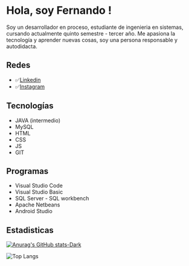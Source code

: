 
# Hola, soy Fernando !

Soy un desarrollador en proceso, estudiante de ingenieria en sistemas, cursando actualmente quinto semestre - tercer año.
Me apasiona la tecnología y aprender nuevas cosas, soy una persona responsable y autodidacta.

## Redes

 - ✅[Linkedin](https://www.linkedin.com/in/jose-l%C3%B3pez-a7a9b5217/)
 - ✅[Instagram](https://www.instagram.com/jose_fl_reyes/)

## Tecnologías
* JAVA (intermedio)
* MySQL
* HTML
* CSS
* JS
* GIT
## Programas
* Visual Studio Code 
* Visual Studio Basic
* SQL Server - SQL workbench
* Apache Netbeans 
* Android Studio 

## Estadisticas

[![Anurag's GitHub stats-Dark](https://github-readme-stats.vercel.app/api?username=jose-lopez1202&show_icons=true&theme=dark#gh-dark-mode-only)](https://github.com/anuraghazra/github-readme-stats#gh-dark-mode-only)

![Top Langs](https://github-readme-stats.vercel.app/api/top-langs/?username=jose-lopez1202&hide_progress=true)

